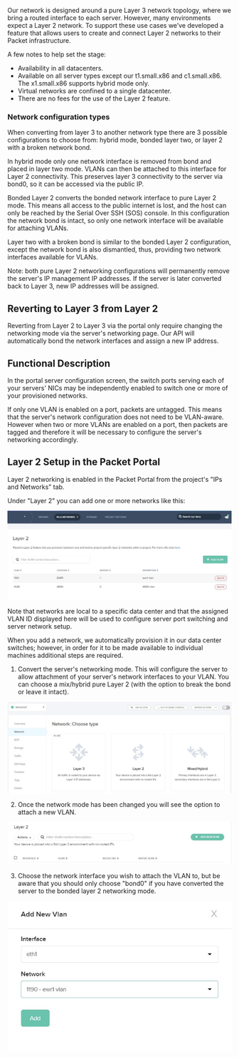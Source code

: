 <!--<meta>
{
    "title":"Layer 2 Network Topology - Packet Developer Docs",
    "description":"A quick look at the layer 2 feature.",
    "tag":["layer 2", "networking", "advanced"]
}
</meta>-->

Our network is designed around a pure Layer 3 network topology, where we bring a routed interface to each server.  However, many environments expect a Layer 2 network. To support these use cases we’ve developed a feature that allows users to create and connect Layer 2 networks to their Packet infrastructure.

A few notes to help set the stage:

* Availability in all datacenters.
* Available on all server types except our t1.small.x86 and c1.small.x86. The x1.small.x86 supports hybrid mode only.
* Virtual networks are confined to a single datacenter.
* There are no fees for the use of the Layer 2 feature.


### Network configuration types

When converting from layer 3 to another network type there are 3 possible configurations to choose from: hybrid mode, bonded layer two, or layer 2 with a broken network bond.

In hybrid mode only one network interface is removed from bond and placed in layer two mode. VLANs can then be attached to this interface for Layer 2 connectivity. This preserves layer 3 connectivity to the server via bond0, so it can be accessed via the public IP.

Bonded Layer 2 converts the bonded network interface to pure Layer 2 mode. This means all access to the public internet is lost, and the host can only be reached by the Serial Over SSH (SOS) console. In this configuration the network bond is intact, so only one network interface will be available for attaching VLANs.

Layer two with a broken bond is similar to the bonded Layer 2 configuration, except the network bond is also dismantled, thus, providing two network interfaces available for VLANs.

Note: both pure Layer 2 networking configurations will permanently remove the server's IP management IP addresses. If the server is later converted back to Layer 3, new IP addresses will be assigned.


## Reverting to Layer 3 from Layer 2

Reverting from Layer 2 to Layer 3 via the portal only require changing the networking mode via the server's networking page. Our API will automatically bond the network interfaces and assign a new IP address.

## Functional Description


In the portal server configuration screen, the switch ports serving each of your servers' NICs may be independently enabled to switch one or more of your provisioned networks.

If only one VLAN is enabled on a port, packets are untagged. This means that the server's network configuration does not need to be VLAN-aware. However when two or more VLANs are enabled on a port, then packets are tagged and therefore it will be necessary to configure the server's networking accordingly.

## Layer 2 Setup in the Packet Portal

Layer 2 networking is enabled in the Packet Portal from the project's "IPs and Networks" tab.

Under "Layer 2" you can add one or more networks like this:

![add VLAN](/images/layer-2-overview/add-vlan.jpg)

Note that networks are local to a specific data center and that the assigned VLAN ID displayed here will be used to configure server port switching and server network setup.

When you add a network, we automatically provision it in our data center switches; however, in order for it to be made available to individual machines additional steps are required.

1. Convert the server's networking mode. This will configure the server to allow attachment of your server's network interfaces to your VLAN. You can choose a mix/hybrid pure Layer 2 (with the option to break the bond or leave it intact).

![convert network](/images/layer-2-overview/convert-network-mode.jpg)

2. Once the network mode has been changed you will see the option to attach a new VLAN.

![attach VLAN](/images/layer-2-overview/attach-vlan-step1.jpg)

3. Choose the network interface you wish to attach the VLAN to, but be aware that you should only choose "bond0" if you have converted the server to the bonded layer 2 networking mode.

![VLAN menue](/images/layer-2-overview/attach-vlan-step2.jpg)
